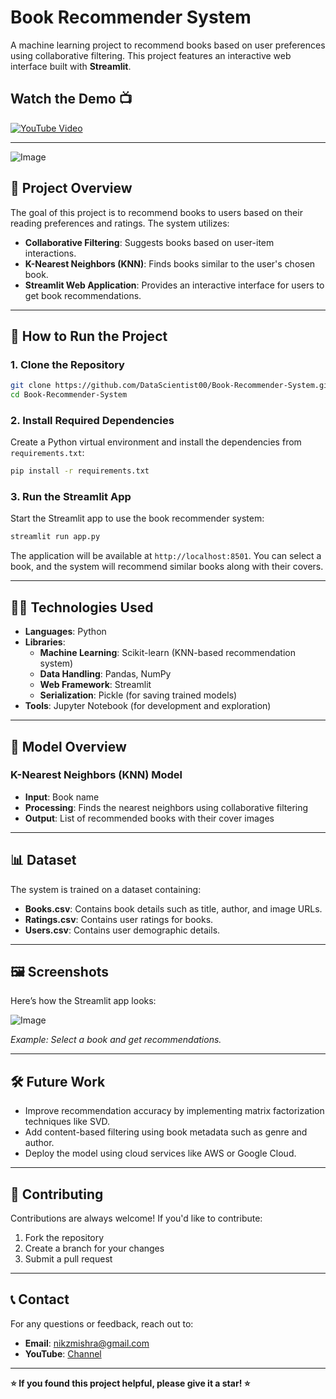 # Book Recommender System

A machine learning project to recommend books based on user preferences using collaborative filtering. This project features an interactive web interface built with **Streamlit**.

## Watch the Demo 📺
[![YouTube Video](https://img.shields.io/badge/YouTube-Watch%20Video-red?logo=youtube&logoColor=white&style=for-the-badge)](https://youtu.be/uHKaGtwkFWE)

---

![Image](https://github.com/user-attachments/assets/ba0f197f-392a-49ac-b377-d3393c9a0f00)

## 🎯 Project Overview
The goal of this project is to recommend books to users based on their reading preferences and ratings. The system utilizes:
- **Collaborative Filtering**: Suggests books based on user-item interactions.
- **K-Nearest Neighbors (KNN)**: Finds books similar to the user's chosen book.
- **Streamlit Web Application**: Provides an interactive interface for users to get book recommendations.

---

## 🚀 How to Run the Project

### 1. **Clone the Repository**
```bash
git clone https://github.com/DataScientist00/Book-Recommender-System.git
cd Book-Recommender-System
```

### 2. **Install Required Dependencies**
Create a Python virtual environment and install the dependencies from `requirements.txt`:
```bash
pip install -r requirements.txt
```

### 3. **Run the Streamlit App**
Start the Streamlit app to use the book recommender system:
```bash
streamlit run app.py
```
The application will be available at `http://localhost:8501`. You can select a book, and the system will recommend similar books along with their covers.

---

## 🧑‍💻 Technologies Used
- **Languages**: Python
- **Libraries**:
  - **Machine Learning**: Scikit-learn (KNN-based recommendation system)
  - **Data Handling**: Pandas, NumPy
  - **Web Framework**: Streamlit
  - **Serialization**: Pickle (for saving trained models)
- **Tools**: Jupyter Notebook (for development and exploration)

---

## 🧠 Model Overview

### **K-Nearest Neighbors (KNN) Model**
   - **Input**: Book name
   - **Processing**: Finds the nearest neighbors using collaborative filtering
   - **Output**: List of recommended books with their cover images

---

## 📊 Dataset
The system is trained on a dataset containing:
- **Books.csv**: Contains book details such as title, author, and image URLs.
- **Ratings.csv**: Contains user ratings for books.
- **Users.csv**: Contains user demographic details.

---

## 🖼 Screenshots

Here’s how the Streamlit app looks:

![Image](https://github.com/user-attachments/assets/92bae149-b624-4d2b-a1b7-7a7209ad11a8)

*Example: Select a book and get recommendations.*

---

## 🛠 Future Work
- Improve recommendation accuracy by implementing matrix factorization techniques like SVD.
- Add content-based filtering using book metadata such as genre and author.
- Deploy the model using cloud services like AWS or Google Cloud.

---

## 🤝 Contributing
Contributions are always welcome! If you'd like to contribute:
1. Fork the repository
2. Create a branch for your changes
3. Submit a pull request

---

## 📞 Contact
For any questions or feedback, reach out to:
- **Email**: nikzmishra@gmail.com
- **YouTube**: [Channel](https://www.youtube.com/@DataScienceSensei/videos)

---

**⭐ If you found this project helpful, please give it a star! ⭐**

